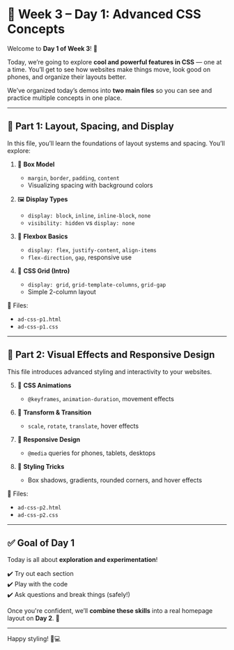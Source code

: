 # 📘 Week 3 – Day 1: Advanced CSS Concepts

Welcome to **Day 1 of Week 3**! 🎉

Today, we’re going to explore **cool and powerful features in CSS** — one at a time. You’ll get to see how websites make things move, look good on phones, and organize their layouts better.

We’ve organized today’s demos into **two main files** so you can see and practice multiple concepts in one place.

---

## 🔹 Part 1: Layout, Spacing, and Display

In this file, you’ll learn the foundations of layout systems and spacing. You’ll explore:

1. 🧱 **Box Model**

   - `margin`, `border`, `padding`, `content`
   - Visualizing spacing with background colors

2. 🖼️ **Display Types**

   - `display: block`, `inline`, `inline-block`, `none`
   - `visibility: hidden` vs `display: none`

3. 📐 **Flexbox Basics**

   - `display: flex`, `justify-content`, `align-items`
   - `flex-direction`, `gap`, responsive use

4. 🔳 **CSS Grid (Intro)**
   - `display: grid`, `grid-template-columns`, `grid-gap`
   - Simple 2-column layout

📁 Files:

- `ad-css-p1.html`
- `ad-css-p1.css`

---

## 🔹 Part 2: Visual Effects and Responsive Design

This file introduces advanced styling and interactivity to your websites.

5. 💃 **CSS Animations**

   - `@keyframes`, `animation-duration`, movement effects

6. 🔁 **Transform & Transition**

   - `scale`, `rotate`, `translate`, hover effects

7. 📱 **Responsive Design**

   - `@media` queries for phones, tablets, desktops

8. 🌈 **Styling Tricks**
   - Box shadows, gradients, rounded corners, and hover effects

📁 Files:

- `ad-css-p2.html`
- `ad-css-p2.css`

---

## ✅ Goal of Day 1

Today is all about **exploration and experimentation**!

✔️ Try out each section  
✔️ Play with the code  
✔️ Ask questions and break things (safely!)

Once you're confident, we’ll **combine these skills** into a real homepage layout on **Day 2**. 🚀

---

Happy styling! 🎨💻
